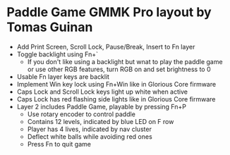 # Paddle Game GMMK Pro layout by Tomas Guinan

- Add Print Screen, Scroll Lock, Pause/Break, Insert to Fn layer
- Toggle backlight using Fn+`
	- If you don't like using a backlight but wnat to play the paddle game or
	  use other RGB features, turn RGB on and set brightness to 0
- Usable Fn layer keys are backlit
- Implement Win key lock using Fn+Win like in Glorious Core firmware
- Caps Lock and Scroll Lock keys light up white when active
- Caps Lock has red flashing side lights like in Glorious Core firmware
- Layer 2 includes Paddle Game, playable by pressing Fn+P
	- Use rotary encoder to control paddle
	- Contains 12 levels, indicated by blue LED on F row
	- Player has 4 lives, indicated by nav cluster
	- Deflect white balls while avoiding red ones
	- Press Fn to quit game
	